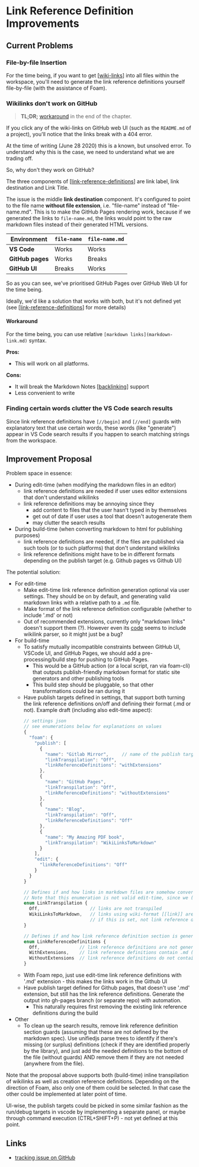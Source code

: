 # Link Reference Definition Improvements

## Current Problems

### File-by-file Insertion

For the time being, if you want to get [[wiki-links]] into all files within the workspace, you'll need to generate the link reference definitions yourself file-by-file (with the assistance of Foam).

### Wikilinks don't work on GitHub

> **TL;DR;** [workaround](#workaround) in the end of the chapter.

If you click any of the wiki-links on GitHub web UI (such as the `README.md` of a project), you'll notice that the links break with a 404 error.

At the time of writing (June 28 2020) this is a known, but unsolved error. To understand why this is the case, we need to understand what we are trading off.

So, why don't they work on GitHub?

The three components of [[link-reference-definitions]] are link label, link destination and Link Title.

The issue is the middle **link destination** component. It's configured to point to the file name **without file extension**, i.e. "file-name" instead of "file-name.md". This is to make the GitHub Pages rendering work, because if we generated the links to `file-name.md`, the links would point to the raw markdown files instead of their generated HTML versions.

| Environment      | `file-name` | `file-name.md` |
| ---------------- | ----------- | -------------- |
| **VS Code**      | Works       | Works          |
| **GitHub pages** | Works       | Breaks         |
| **GitHub UI**    | Breaks      | Works          |

So as you can see, we've prioritised GitHub Pages over GitHub Web UI for the time being.

Ideally, we'd like a solution that works with both, but it's not defined yet (see [[link-reference-definitions]] for more details)

#### Workaround

For the time being, you can use relative `[markdown links](markdown-link.md)` syntax.

**Pros:**

- This will work on all platforms.

**Cons:**

- It will break the Markdown Notes [[backlinking]] support
- Less convenient to write

### Finding certain words clutter the VS Code search results

Since link reference definitions have `[//begin]` and `[//end]` guards with explanatory text that use certain words, these words (like "generate") appear in VS Code search results if you happen to search matching strings from the workspace.

## Improvement Proposal

Problem space in essence:

- During edit-time (when modifying the markdown files in an editor)
  - link reference definitions are needed if user uses editor extensions that don't understand wikilinks
  - link reference definitions may be annoying since they 
    - add content to files that the user hasn't typed in by themselves
    - get out of date if user uses a tool that doesn't autogenerate them
    - may clutter the search results
- During build-time (when converting markdown to html for publishing purposes)
  - link reference definitions are needed, if the files are published via such tools (or to such platforms) that don't understand wikilinks
  - link reference definitions might have to be in different formats depending on the publish target (e.g. Github pages vs Github UI)

The potential solution:

- For edit-time
  - Make edit-time link reference definition generation optional via user settings. They should be on by default, and generating valid markdown links with a relative path to a `.md` file.
  - Make format of the link reference definition configurable (whether to include '.md' or not)
  - Out of recommended extensions, currently only "markdown links" doesn't support them (?). However even its [code](https://github.com/tchayen/markdown-links/blob/master/src/parsing.ts#L25) seems to include wikilink parser, so it might just be a bug?
- For build-time
  - To satisfy mutually incompatible constraints between GitHub UI, VSCode UI, and GitHub Pages, we should add a pre-processing/build step for pushing to GitHub Pages. 
    - This would be a GitHub action (or a local script, ran via foam-cli) that outputs publish-friendly markdown format for static site generators and other publishing tools
    - This build step should be pluggable, so that other transformations could be ran during it
  - Have publish targets defined in settings, that support both turning the link reference definitions on/off and defining their format (.md or not). Example draft (including also edit-time aspect):
    ```typescript
    // settings json
    // see enumerations below for explanations on values
    {
      "foam": {
        "publish": [
          {
            "name": "Gitlab Mirror",     // name of the publish target
            "linkTranspilation": "Off",
            "linkReferenceDefinitions": "withExtensions"
          },
          {
            "name": "GitHub Pages",
            "linkTranspilation": "Off",
            "linkReferenceDefinitions": "withoutExtensions"
          },
          {
            "name": "Blog",
            "linkTranspilation": "Off",
            "linkReferenceDefinitions": "Off"
          },
          {
            "name": "My Amazing PDF book",
            "linkTranspilation": "WikiLinksToMarkdown"
          }
        ],
        "edit": {
          "linkReferenceDefinitions": "Off"
        }
      }
    }

    // Defines if and how links in markdown files are somehow converted (in-place) during build time
    // Note that this enumeration is not valid edit-time, since we (probably) don't want to change text like this while user is editing it
    enum LinkTranspilation {
      Off,                   // links are not transpiled
      WikiLinksToMarkdown,   // links using wiki-format [[link]] are converted to normal md links: [link](./some/file.md)
                             // if this is set, not link reference definitions are generated (not needed)
    }
    
    // Defines if and how link reference definition section is generated
    enum LinkReferenceDefinitions {
      Off,               // link reference definitions are not generated
      WithExtensions,    // link reference definitions contain .md (or similar) file extensions
      WithoutExtensions  // link reference definitions do not contain file extenions
    }

    ```
  - With Foam repo, just use edit-time link reference definitions with '.md' extension - this makes the links work in the Github UI
  - Have publish target defined for Github pages, that doesn't use '.md' extension, but still has the link reference definitions. Generate the output into gh-pages branch (or separate repo) with automation.
    - This naturally requires first removing the existing link reference definitions during the build
- Other
  - To clean up the search results, remove link reference definition section guards (assuming that these are not defined by the markdown spec). Use unifiedjs parse trees to identify if there's missing (or surplus) definitions (check if they are identified properly by the library), and just add the needed definitions to the bottom of the file (without guards) AND remove them if they are not needed (anywhere from the file).

Note that the proposal above supports both (build-time) inline transpilation of wikilinks as well as creation reference definitions. Depending on the direction of Foam, also only one of them could be selected. In that case the other could be implemented at later point of time.

UI-wise, the publish targets could be picked in some similar fashion as the run/debug targets in vscode by implementing a separate panel, or maybe through command execution (CTRL+SHIFT+P) - not yet defined at this point.

## Links

- [tracking issue on GitHub](https://github.com/foambubble/foam/issues/16)

[//begin]: # "Autogenerated link references for markdown compatibility"
[wiki-links]: wiki-links "Wiki Links"
[link-reference-definitions]: link-reference-definitions "Link Reference Definitions"
[backlinking]: backlinking "Backlinking"
[//end]: # "Autogenerated link references"

